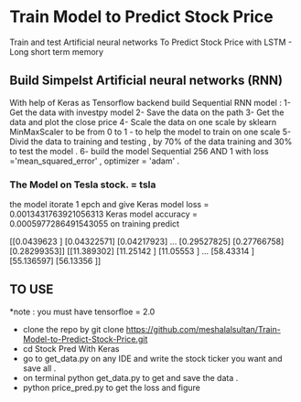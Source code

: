 # Train Model to Predict Stock Price
Train and test Artificial neural networks To Predict Stock Price with LSTM - Long short term memory  


## Build Simpelst Artificial neural networks (RNN)

With help of Keras as Tensorflow backend build Sequential RNN model :
1- Get the data with investpy model
2- Save the data on the path
3- Get the data and plot the close price
4- Scale the data on one scale by sklearn MinMaxScaler to be from 0 to 1 - to help the model to train on one scale
5- Divid the data to training and testing , by 70% of the data training and 30% to test the model .
6- build the model Sequential 256 AND 1 with loss ='mean_squared_error' , optimizer = 'adam' .

### The Model on Tesla stock. = tsla

the model itorate 1 epch and give 
Keras model loss =  0.0013431763921056313
Keras model accuracy =  0.0005977286491543055
on training predict

[[0.0439623 ]
 [0.04322571]
 [0.04217923]
 ...
 [0.29527825]
 [0.27766758]
 [0.28299353]]
[[11.389302]
 [11.25142 ]
 [11.05553 ]
 ...
 [58.43314 ]
 [55.136597]
 [56.13356 ]]
 
 
 ## TO USE 
 *note : you must have tensorfloe = 2.0
 
 
 - clone the repo by git clone https://github.com/meshalalsultan/Train-Model-to-Predict-Stock-Price.git
 - cd Stock Pred With Keras
 - go to get_data.py on any IDE and write the stock ticker you want and save all .
 - on terminal python get_data.py to get and save the data .
 - python price_pred.py to get the loss and figure


 
